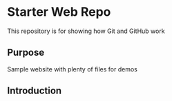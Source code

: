 # Starter Web Repo

This repository is for showing how Git and GitHub work

## Purpose

Sample website with plenty of files for demos


## Introduction
